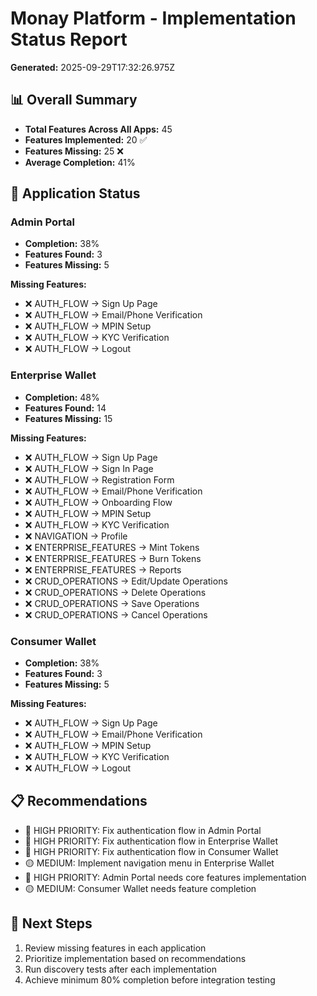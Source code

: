 # Monay Platform - Implementation Status Report

**Generated:** 2025-09-29T17:32:26.975Z

## 📊 Overall Summary

- **Total Features Across All Apps:** 45
- **Features Implemented:** 20 ✅
- **Features Missing:** 25 ❌
- **Average Completion:** 41%

## 🎯 Application Status

### Admin Portal
- **Completion:** 38%
- **Features Found:** 3
- **Features Missing:** 5

**Missing Features:**
- ❌ AUTH_FLOW → Sign Up Page
- ❌ AUTH_FLOW → Email/Phone Verification
- ❌ AUTH_FLOW → MPIN Setup
- ❌ AUTH_FLOW → KYC Verification
- ❌ AUTH_FLOW → Logout

### Enterprise Wallet
- **Completion:** 48%
- **Features Found:** 14
- **Features Missing:** 15

**Missing Features:**
- ❌ AUTH_FLOW → Sign Up Page
- ❌ AUTH_FLOW → Sign In Page
- ❌ AUTH_FLOW → Registration Form
- ❌ AUTH_FLOW → Email/Phone Verification
- ❌ AUTH_FLOW → Onboarding Flow
- ❌ AUTH_FLOW → MPIN Setup
- ❌ AUTH_FLOW → KYC Verification
- ❌ NAVIGATION → Profile
- ❌ ENTERPRISE_FEATURES → Mint Tokens
- ❌ ENTERPRISE_FEATURES → Burn Tokens
- ❌ ENTERPRISE_FEATURES → Reports
- ❌ CRUD_OPERATIONS → Edit/Update Operations
- ❌ CRUD_OPERATIONS → Delete Operations
- ❌ CRUD_OPERATIONS → Save Operations
- ❌ CRUD_OPERATIONS → Cancel Operations

### Consumer Wallet
- **Completion:** 38%
- **Features Found:** 3
- **Features Missing:** 5

**Missing Features:**
- ❌ AUTH_FLOW → Sign Up Page
- ❌ AUTH_FLOW → Email/Phone Verification
- ❌ AUTH_FLOW → MPIN Setup
- ❌ AUTH_FLOW → KYC Verification
- ❌ AUTH_FLOW → Logout

## 📋 Recommendations

- 🔴 HIGH PRIORITY: Fix authentication flow in Admin Portal
- 🔴 HIGH PRIORITY: Fix authentication flow in Enterprise Wallet
- 🔴 HIGH PRIORITY: Fix authentication flow in Consumer Wallet
- 🟡 MEDIUM: Implement navigation menu in Enterprise Wallet
- 🔴 HIGH PRIORITY: Admin Portal needs core features implementation
- 🟡 MEDIUM: Consumer Wallet needs feature completion

## 🚀 Next Steps

1. Review missing features in each application
2. Prioritize implementation based on recommendations
3. Run discovery tests after each implementation
4. Achieve minimum 80% completion before integration testing
